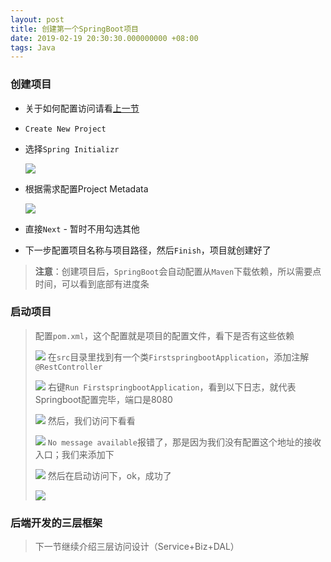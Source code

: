 ```yaml
---
layout: post
title: 创建第一个SpringBoot项目
date: 2019-02-19 20:30:30.000000000 +08:00
tags: Java
---
```


### 创建项目
- 关于如何配置访问请看[上一节](../JavaPrepare)
- `Create New Project`
- 选择`Spring Initializr`

	![](http://xbqn.nbshk.cn/20190219100300_jaLdDE_Screenshot.jpeg)
- 根据需求配置Project Metadata

	![](http://xbqn.nbshk.cn/20190219100608_oGtSGc_Screenshot.jpeg)
- 直接`Next` - 暂时不用勾选其他
- 下一步配置项目名称与项目路径，然后`Finish`，项目就创建好了
> **注意**：创建项目后，`SpringBoot`会自动配置从`Maven`下载依赖，所以需要点时间，可以看到底部有进度条

### 启动项目
> 配置`pom.xml`，这个配置就是项目的配置文件，看下是否有这些依赖
> 
> ![](http://xbqn.nbshk.cn/20190219101941_beyQLu_Screenshot.jpeg)
> 在`src`目录里找到有一个类`FirstspringbootApplication`，添加注解`@RestController`
> 
> ![](http://xbqn.nbshk.cn/20190219102424_Ui4vLw_Screenshot.jpeg)
> 右键`Run FirstspringbootApplication`，看到以下日志，就代表Springboot配置完毕，端口是8080
> 
> ![](http://xbqn.nbshk.cn/20190219102453_zIKPBu_Screenshot.jpeg)
> 然后，我们访问下看看
> 
> ![](http://xbqn.nbshk.cn/20190219102600_FSPpnp_Screenshot.jpeg)
> `No message available`报错了，那是因为我们没有配置这个地址的接收入口；我们来添加下
> 
> ![](http://xbqn.nbshk.cn/20190219103132_FCgDi9_Screenshot.jpeg)
> 然后在启动访问下，ok，成功了
> 
> ![](http://xbqn.nbshk.cn/20190219103549_ICrMy6_Screenshot.jpeg)
> 

### 后端开发的三层框架 
> 下一节继续介绍三层访问设计（Service+Biz+DAL）


